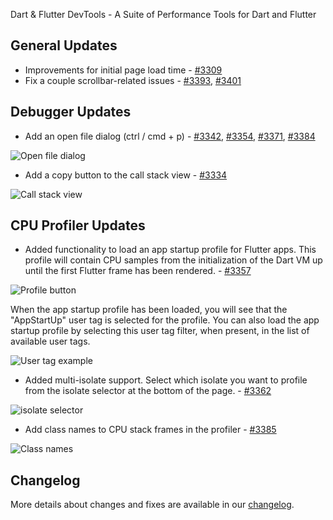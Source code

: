 Dart & Flutter DevTools - A Suite of Performance Tools for Dart and Flutter

## General Updates

* Improvements for initial page load time -
  [#3309](https://github.com/flutter/devtools/pull/3309)
* Fix a couple scrollbar-related issues -
  [#3393](https://github.com/flutter/devtools/pull/3393),
  [#3401](https://github.com/flutter/devtools/pull/3401)

## Debugger Updates
* Add an open file dialog (ctrl / cmd + p) -
  [#3342](https://github.com/flutter/devtools/pull/3342),
  [#3354](https://github.com/flutter/devtools/pull/3354),
  [#3371](https://github.com/flutter/devtools/pull/3371),
  [#3384](https://github.com/flutter/devtools/pull/3384)

![Open file dialog]({{site.url}}/development/tools/devtools/release-notes/images-2.7.0/image1.gif "Open file dialog")

* Add a copy button to the call stack view -
  [#3334](https://github.com/flutter/devtools/pull/3334)

![Call stack view]({{site.url}}/development/tools/devtools/release-notes/images-2.7.0/image2.png "Call stack view")

## CPU Profiler Updates

* Added functionality to load an app startup profile for Flutter apps.
  This profile will contain CPU samples from the initialization
  of the Dart VM up until the first Flutter frame has been rendered. -
  [#3357](https://github.com/flutter/devtools/pull/3357)

![Profile button]({{site.url}}/development/tools/devtools/release-notes/images-2.7.0/image3.png "Profile button")

When the app startup profile has been loaded,
you will see that the "AppStartUp" user tag is selected for the profile.
You can also load the app startup profile
by selecting this user tag filter, when present,
in the list of available user tags.

![User tag example]({{site.url}}/development/tools/devtools/release-notes/images-2.7.0/image4.png "User tag examplel")

* Added multi-isolate support.
  Select which isolate you want to profile
  from the isolate selector at the bottom of the page. -
  [#3362](https://github.com/flutter/devtools/pull/3362)

![isolate selector]({{site.url}}/development/tools/devtools/release-notes/images-2.7.0/image5.png "isolate selector")

* Add class names to CPU stack frames in the profiler -
  [#3385](https://github.com/flutter/devtools/pull/3385)

![Class names]({{site.url}}/development/tools/devtools/release-notes/images-2.7.0/image6.png "Class names")

## Changelog

More details about changes and fixes are available in our [changelog][].

[changelog]: https://github.com/flutter/devtools/blob/master/packages/devtools/CHANGELOG.md
